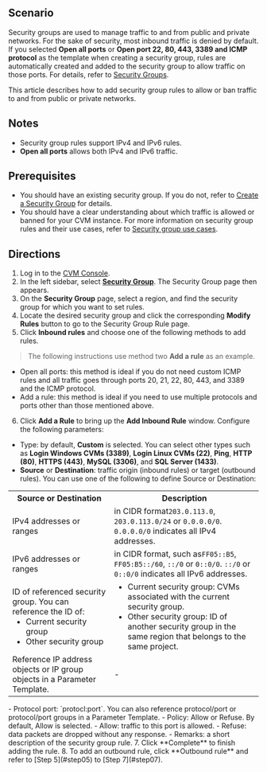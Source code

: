 ## Scenario
Security groups are used to manage traffic to and from public and private networks. For the sake of security, most inbound traffic is denied by default. If you selected **Open all ports** or **Open port 22, 80, 443, 3389 and ICMP protocol** as the template when creating a security group, rules are automatically created and added to the security group to allow traffic on those ports. For details, refer to [Security Groups](https://intl.cloud.tencent.com/document/product/213/12452).

This article describes how to add security group rules to allow or ban traffic to and from public or private networks.

## Notes

- Security group rules support IPv4 and IPv6 rules.
- **Open all ports** allows both IPv4 and IPv6 traffic.

## Prerequisites
- You should have an existing security group. If you do not, refer to [Create a Security Group](https://intl.cloud.tencent.com/document/product/213/34271) for details.
- You should have a clear understanding about which traffic is allowed or banned for your CVM instance. For more information on security group rules and their use cases, refer to [Security group use cases](https://intl.cloud.tencent.com/document/product/213/32369).

## Directions
1. Log in to the [CVM Console](https://console.cloud.tencent.com/cvm/index).
2. In the left sidebar, select **[Security Group](https://console.cloud.tencent.com/cvm/securitygroup)**. The Security Group page then appears.
3. On the **Security Group** page, select a region, and find the security group for which you want to set rules.
4. Locate the desired security group and click the corresponding **Modify Rules** button to go to the Security Group Rule page.
5. <span id="step05">Click **Inbound rules** and choose one of the following methods to add rules.</span>
> The following instructions use method two **Add a rule** as an example.
>
 - Open all ports: this method is ideal if you do not need custom ICMP rules and all traffic goes through ports 20, 21, 22, 80, 443, and 3389 and the ICMP protocol.
 - Add a rule: this method is ideal if you need to use multiple protocols and ports other than those mentioned above.
6. Click **Add a Rule** to bring up the **Add Inbound Rule** window. 
Configure the following parameters:
 - Type: by default, **Custom** is selected. You can select other types such as **Login Windows CVMs (3389)**, **Login Linux CVMs (22)**, **Ping**, **HTTP (80)**, **HTTPS (443)**, **MySQL (3306)**, and **SQL Server (1433)**.
 - **Source** or **Destination**: traffic origin (inbound rules) or target (outbound rules). You can use one of the following to define Source or Destination:
<table>
	<tr><th>Source or Destination</th><th>Description</th></tr>
	<tr><td>IPv4 addresses or ranges</td><td> in CIDR format<code>203.0.113.0</code>, <code>203.0.113.0/24</code> or <code>0.0.0.0/0</code>. <code>0.0.0.0/0</code> indicates all IPv4 addresses.</td></tr>
	<tr><td>IPv6 addresses or ranges</td><td> in CIDR format, such as<code>FF05::B5</code>, <code>FF05:B5::/60</code>, <code>::/0</code> or <code>0::0/0</code>. <code>::/0</code> or <code>0::0/0</code> indicates all IPv6 addresses.</td></tr>
	<tr><td>ID of referenced security group. You can reference the ID of:<ul  style="margin: 0;"><li>Current security group</li><li>Other security group</li></ul>
</td><td><ul  style="margin: 0;"><li>Current security group: CVMs associated with the current security group.</li><li>Other security group: ID of another security group in the same region that belongs to the same project.</li></ul>
</td></tr>
	<tr><td>Reference IP address objects or IP group objects in a Parameter Template.</td><td>-</td></tr>
</table>
 - Protocol port: `protocl:port`. You can also reference protocol/port or protocol/port groups in a Parameter Template.
 - Policy: Allow or Refuse. By default, Allow is selected.
    - Allow: traffic to this port is allowed.
    - Refuse: data packets are dropped without any response.
 - Remarks: a short description of the security group rule.
7. <span id="step07">Click **Complete** to finish adding the rule.</span>
8. To add an outbound rule, click **Outbound rule** and refer to [Step 5](#step05) to [Step 7](#step07).
